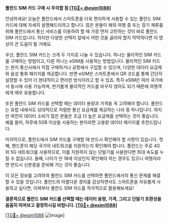 **폴란드 SIM 카드 구매 시 주의할 점 [[TG💪+ @esim1088](https://t.me/s/esim1088)]**

안녕하세요! 오늘은 폴란드에서 스마트폰을 더욱 편리하게 사용할 수 있는 폴란드 SIM 카드에 대해 자세히 설명해드리려고 합니다. 많은 분들이 해외 여행 중 또는 장기 체류를 위해 폴란드에서 통신 서비스를 이용하려 할 때 가장 먼저 고민하는 것이 바로 폴란드 SIM 카드입니다. 하지만 다양한 선택지 앞에서 어떤 것을 골라야 할지 막막하다면 이 영상이 큰 도움이 될 거예요.

우선, 폴란드 SIM 카드는 크게 두 가지로 나눌 수 있습니다. 하나는 물리적인 SIM 카드를 구매하는 방법이고, 다른 하나는 eSIM을 사용하는 방법입니다. 물리적인 SIM 카드는 현지 통신사에서 직접 구매하거나 공항에서 구입할 수 있으며, 다양한 데이터 요금제와 음성 통화 패키지를 제공합니다. 반면 eSIM은 스마트폰에서 QR 코드를 통해 간단히 설정할 수 있어 더 현대적이고 편리한 방식이라고 할 수 있죠. 특히 eSIM은 여러 국가에서 동시에 사용 가능하며, 번거롭게 물리적인 카드를 바꾸지 않아도 되기 때문에 여행객에게 매우 유용합니다.

또한 폴란드 SIM 카드를 선택할 때는 데이터 용량과 가격을 꼭 고려해야 합니다. 폴란드는 유럽 내에서도 상대적으로 저렴한 통신 요금제를 제공하는 나라 중 하나입니다. 하지만 여전히 데이터 소비가 많은 분들은 조금 더 높은 요금제를 선택하는 것이 좋습니다. 예를 들어, 하루에 5GB 이상을 사용하는 분이라면 고용량 데이터 패키지를 추천드립니다.

마지막으로, 폴란드에서 SIM 카드를 구매할 때 반드시 확인해야 할 사항이 있습니다. 첫째, 핸드폰이 해당 국가의 네트워크를 지원하는지 확인해야 합니다. 폴란드는 주로 4G와 5G 네트워크를 사용하므로, 이를 지원하지 않는 단말기를 사용한다면 최대 속도를 누릴 수 없습니다. 둘째, 나이가 만 18세 이상인지 확인해야 하는 경우도 있으니 여행자라면 반드시 신분증을 준비해 가는 것이 좋습니다.

이 모든 정보를 고려하여 폴란드 SIM 카드를 선택하면 폴란드에서의 통신 문제를 해결할 수 있을 것입니다. 폴란드의 아름다운 경치를 감상하면서도 스마트폰을 자유롭게 사용하고 싶다면, 이제부터 폴란드 SIM 카드를 적극적으로 활용해보세요!

**결론적으로 폴란드 SIM 카드를 선택할 때는 데이터 용량, 가격, 그리고 단말기 호환성을 꼼꼼히 따져보고 결정하시길 바랍니다. [[TG💪+ @esim1088](https://t.me/s/esim1088)]**

[[TG💪+ @esim1088](https://t.me/s/esim1088) ![Image](https://i.postimg.cc/Y0z9fWf4/image.png)]